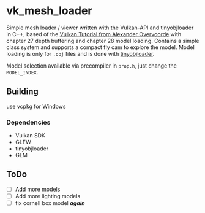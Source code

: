 # vk_mesh_loader
Simple mesh loader / viewer written with the Vulkan-API and tinyobjloader in C++,
based of the [Vulkan Tutorial from Alexander Overvoorde](https://vulkan-tutorial.com/) with chapter 27 depth buffering and chapter 28 model loading.
Contains a simple class system and supports a compact fly cam to explore the model. Model loading is
only for `.obj` files and is done with [tinyobjloader](https://github.com/tinyobjloader/tinyobjloader).

Model selection available via precompiler in `prop.h`, just change the `MODEL_INDEX`.

## Building
use vcpkg for Windows
### Dependencies
- Vulkan SDK
- GLFW
- tinyobjloader
- GLM

## ToDo
- [ ] Add more models
- [ ] Add more lighting models
- [ ] fix cornell box model ***again***